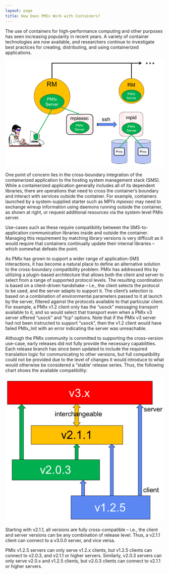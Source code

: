 ```yaml
---
layout: page
title: How Does PMIx Work with Containers?
---
```


The use of containers for high-performance computing and other purposes
has seen increasing popularity in recent years. A variety of container
technologies are now available, and researchers continue to investigate
best practices for creating, distributing, and using containerized
applications.

![Containers Fig](/images/containers.png 'Containers Fig')

One point of concern lies in the cross-boundary integration of the
containerized application to the hosting system management stack (SMS).
While a containerized application generally includes all of its
dependent libraries, there are operations that need to cross the
container’s boundary and interact with services outside the container.
For example, containers launched by a system-supplied starter such as
MPI’s *mpiexec* may need to exchange wireup information using daemons
running outside the container, as shown at right, or request additional
resources via the system-level PMIx server.

Use-cases such as these require compatibility between the
SMS-to-application communication libraries inside and outside the
container. Managing this requirement by matching library versions is
very difficult as it would require that containers continually update
their internal libraries – which somewhat defeats the point.

As PMIx has grown to support a wider range of application-SMS
interactions, it has become a natural place to define an alternative
solution to the cross-boundary compatibility problem. PMIx has addressed
this by utilizing a plugin-based architecture that allows both the
client and server to select from a range of supported protocol levels.
The resulting coordination is based on a client-driven handshake – i.e.,
the client selects the protocol to be used, and the server adapts to
support it. The client’s selection is based on a combination of
environmental parameters passed to it at launch by the server, filtered
against the protocols available to that particular client. For example,
a PMIx v1.2 client only has the “usock” messaging transport available to
it, and so would select that transport even when a PMIx v3 server
offered “usock” and “tcp” options. Note that if the PMIx v3 server had
not been instructed to support “usock”, then the v1.2 client would have
failed PMIx\_Init with an error indicating the server was unreachable.

Although the PMIx community is committed to supporting the cross-version
use-case, early releases did not fully provide the necessary
capabilities. Each release branch has since been updated to include the
required translation logic for communicating to other versions, but full
compatibility could not be provided due to the level of changes it would
introduce to what would otherwise be considered a “stable’ release
series. Thus, the following chart shows the available compatibility:

![Compatibility  Fig](/images/compatibility.png 'Compatibility Fig')

Starting with v2.1.1, all versions are fully cross-compatible – i.e.,
the client and server versions can be any combination of release level.
Thus, a v2.1.1 client can connect to a v3.0.0 server, and vice versa.

PMIx v1.2.5 servers can only serve v1.2.x clients, but v1.2.5 clients
can connect to v2.0.3, and v2.1.1 or higher servers. Similarly, v2.0.3
servers can only serve v2.0.x and v1.2.5 clients, but v2.0.3 clients can
connect to v2.1.1 or higher servers.

